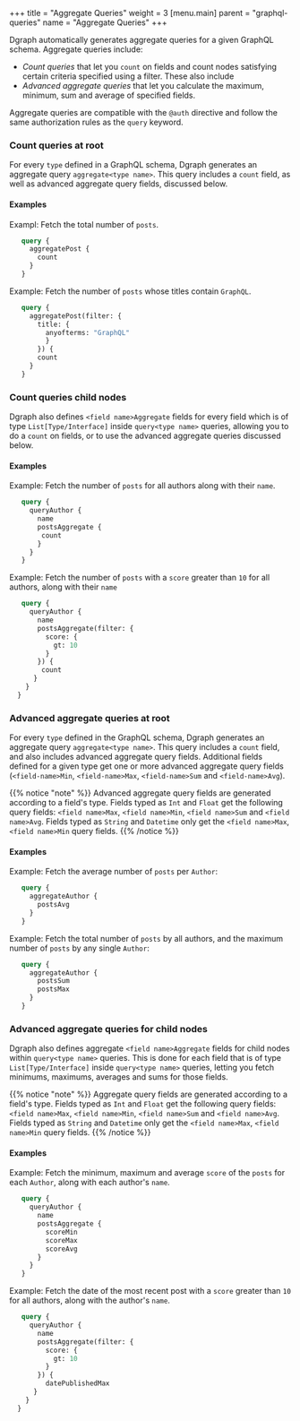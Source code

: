 +++
title = "Aggregate Queries"
weight = 3
[menu.main]
    parent = "graphql-queries"
    name = "Aggregate Queries"
+++

Dgraph automatically generates aggregate queries for a given GraphQL schema.
Aggregate queries include:

* *Count queries* that let you `count` on fields and count nodes
satisfying certain criteria specified using a filter. These also include
* *Advanced aggregate queries* that let you calculate the maximum, minimum, sum
and average of specified fields.

Aggregate queries are compatible with the `@auth` directive and follow the same
authorization rules as the `query` keyword.

### Count queries at root

For every `type` defined in a GraphQL schema, Dgraph generates an aggregate query
`aggregate<type name>`. This query includes a `count` field, as well as
advanced aggregate query fields, discussed below.

#### Examples

Exampl: Fetch the total number of `posts`.

```graphql
   query {
     aggregatePost {
       count
     }
   }
```

Example: Fetch the number of `posts` whose titles contain `GraphQL`.

```graphql
   query {
     aggregatePost(filter: {
       title: {
         anyofterms: "GraphQL"
         }
       }) {
       count
     }
   }
```


### Count queries child nodes

Dgraph also defines `<field name>Aggregate` fields for every field which
is of type `List[Type/Interface]` inside `query<type name>` queries, allowing
you to do a `count` on fields, or to use the advanced aggregate queries
discussed below.

#### Examples

Example: Fetch the number of `posts` for all authors along with their `name`.

```graphql
   query {
     queryAuthor {
       name
       postsAggregate {
        count
       }
     }
   }
```

Example: Fetch the number of `posts` with a `score` greater than `10` for all
authors, along with their `name`

```graphql
   query {
     queryAuthor {
       name
       postsAggregate(filter: {
         score: {
           gt: 10
         }
       }) {
        count
      }
    }
  }
```

### Advanced aggregate queries at root

For every `type` defined in the GraphQL schema, Dgraph generates an aggregate
query `aggregate<type name>`. This query includes a `count` field, and also
includes advanced aggregate query fields. Additional fields defined
for a given type get one or more advanced aggregate query fields
(`<field-name>Min`, `<field-name>Max`, `<field-name>Sum` and `<field-name>Avg`).

{{% notice "note" %}}
Advanced aggregate query fields are generated according to a field's type.
Fields typed as `Int` and `Float` get the following query fields:
`<field name>Max`, `<field name>Min`, `<field name>Sum` and `<field name>Avg`.
Fields typed as `String` and `Datetime` only get the `<field name>Max`,
 `<field name>Min` query fields.
{{% /notice %}}

#### Examples

Example: Fetch the average number of `posts` per `Author`:

```graphql
   query {
     aggregateAuthor {
       postsAvg
     }
   }
```
Example: Fetch the total number of `posts` by all authors, and the maximum
number of `posts` by any single `Author`:

```graphql
   query {
     aggregateAuthor {
       postsSum
       postsMax
     }
   }
```

### Advanced aggregate queries for child nodes

Dgraph also defines aggregate `<field name>Aggregate` fields for child nodes
within `query<type name>` queries. This is done for each field that is of type
`List[Type/Interface]` inside `query<type name>` queries, letting you fetch
minimums, maximums, averages and sums for those fields.

{{% notice "note" %}}
Aggregate query fields are generated according to a field's type. Fields typed
as `Int` and `Float` get the following query fields:`<field name>Max`,
`<field name>Min`, `<field name>Sum` and `<field name>Avg`. Fields typed as
`String` and `Datetime` only get the `<field name>Max`, `<field name>Min` query
fields.
{{% /notice %}}

#### Examples

Example: Fetch the minimum, maximum and average `score` of the `posts` for each
`Author`, along with each author's `name`.

```graphql
   query {
     queryAuthor {
       name
       postsAggregate {
         scoreMin
         scoreMax
         scoreAvg
       }
     }
   }
```

Example: Fetch the date of the most recent post with a `score` greater than
`10` for all authors, along with the author's `name`.

```graphql
   query {
     queryAuthor {
       name
       postsAggregate(filter: {
         score: {
           gt: 10
         }
       }) {
         datePublishedMax
      }
    }
  }
```
